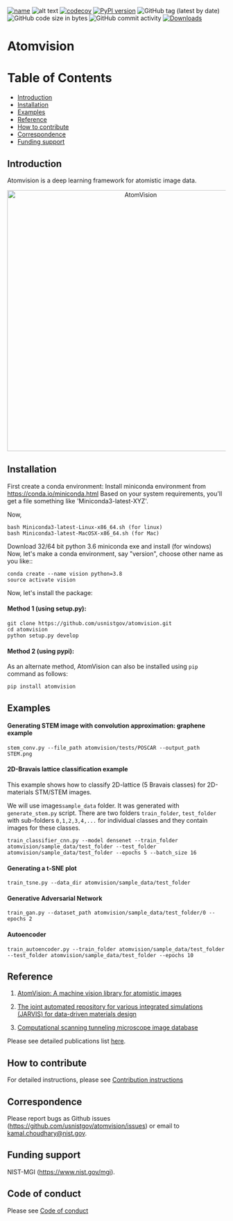
[![name](https://colab.research.google.com/assets/colab-badge.svg)](https://colab.research.google.com/github/knc6/jarvis-tools-notebooks/blob/master/jarvis-tools-notebooks/AtomVisionExample.ipynb)
![alt text](https://github.com/usnistgov/atomvision/actions/workflows/main.yml/badge.svg)
[![codecov](https://codecov.io/gh/usnistgov/atomvision/branch/master/graph/badge.svg?token=S5X4OYC80V)](https://codecov.io/gh/usnistgov/atomvision)
[![PyPI version](https://badge.fury.io/py/atomvision.svg)](https://badge.fury.io/py/atomvision)
![GitHub tag (latest by date)](https://img.shields.io/github/v/tag/usnistgov/atomvision)
![GitHub code size in bytes](https://img.shields.io/github/languages/code-size/usnistgov/atomvision)
![GitHub commit activity](https://img.shields.io/github/commit-activity/y/usnistgov/atomvision)
[![Downloads](https://pepy.tech/badge/atomvision)](https://pepy.tech/project/atomvision)
# Atomvision

# Table of Contents
* [Introduction](#intro)
* [Installation](#install)
* [Examples](#example)
* [Reference](#reference)
* [How to contribute](#contrib)
* [Correspondence](#corres)
* [Funding support](#fund)


<a name="intro"></a>
Introduction
-------------------------
Atomvision is a deep learning framework for atomistic image data.



<p align="center">
   <img src="https://github.com/usnistgov/atomvision/blob/develop/atomvision/AVFigure.PNG" alt="AtomVision"  width="600"/>
</p>

<a name="install"></a>
Installation
-------------------------
First create a conda environment:
Install miniconda environment from https://conda.io/miniconda.html
Based on your system requirements, you'll get a file something like 'Miniconda3-latest-XYZ'.

Now,

```
bash Miniconda3-latest-Linux-x86_64.sh (for linux)
bash Miniconda3-latest-MacOSX-x86_64.sh (for Mac)
```
Download 32/64 bit python 3.6 miniconda exe and install (for windows)
Now, let's make a conda environment, say "version", choose other name as you like::
```
conda create --name vision python=3.8
source activate vision
```

Now, let's install the package:

#### Method 1 (using setup.py):

```
git clone https://github.com/usnistgov/atomvision.git
cd atomvision
python setup.py develop
```

#### Method 2 (using pypi):

As an alternate method, AtomVision can also be installed using `pip` command as follows:
```
pip install atomvision
```

<a name="example"></a>
Examples
---------


#### Generating STEM image with convolution approximation: graphene example

```
stem_conv.py --file_path atomvision/tests/POSCAR --output_path STEM.png
```


#### 2D-Bravais lattice classification example
This example shows how to classify 2D-lattice (5 Bravais classes) for 2D-materials STM/STEM images.

We will use images``sample_data`` folder. It was generated with ``generate_stem.py`` script. There are  two folders ``train_folder``, ``test_folder`` with sub-folders ``0,1,2,3,4,...`` for individual classes and they contain images for these classes.

```
train_classifier_cnn.py --model densenet --train_folder atomvision/sample_data/test_folder --test_folder atomvision/sample_data/test_folder --epochs 5 --batch_size 16
```


#### Generating a t-SNE  plot

```
train_tsne.py --data_dir atomvision/sample_data/test_folder
```

#### Generative Adversarial Network

```
train_gan.py --dataset_path atomvision/sample_data/test_folder/0 --epochs 2
```

#### Autoencoder

```
train_autoencoder.py --train_folder atomvision/sample_data/test_folder --test_folder atomvision/sample_data/test_folder --epochs 10
```


<a name="reference"></a>
Reference
---------

1) [AtomVision: A machine vision library for atomistic images](https://arxiv.org/abs/2212.02586)

2) [The joint automated repository for various integrated simulations (JARVIS) for data-driven materials design](https://www.nature.com/articles/s41524-020-00440-1)

3) [Computational scanning tunneling microscope image database](https://www.nature.com/articles/s41597-021-00824-y)

Please see detailed publications list [here](https://jarvis-tools.readthedocs.io/en/master/publications.html).

<a name="contrib"></a>
How to contribute
-----------------

For detailed instructions, please see [Contribution instructions](https://github.com/usnistgov/jarvis/blob/master/Contribution.rst)

<a name="corres"></a>
Correspondence
--------------------

Please report bugs as Github issues (https://github.com/usnistgov/atomvision/issues) or email to kamal.choudhary@nist.gov.

<a name="fund"></a>
Funding support
--------------------

NIST-MGI (https://www.nist.gov/mgi).

Code of conduct
--------------------

Please see [Code of conduct](https://github.com/usnistgov/jarvis/blob/master/CODE_OF_CONDUCT.md)

